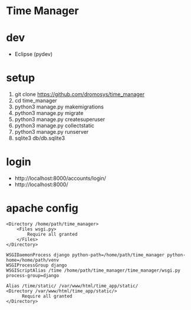 # Time Manager

# dev
 * Eclipse (pydev)

# setup
 1. git clone https://github.com/dromosys/time_manager
 1. cd time_manager
 1. python3 manage.py makemigrations
 1. python3 manage.py migrate
 1. python3 manage.py createsuperuser
 1. python3 manage.py collectstatic
 1. python3 manage.py runserver
 1. sqlite3 db/db.sqlite3
 
# login
  * http://localhost:8000/accounts/login/
  * http://localhost:8000/
  
 # apache config
```
<Directory /home/path/time_manager>
    <Files wsgi.py>
        Require all granted
    </Files>
</Directory>

WSGIDaemonProcess django python-path=/home/path/time_manager python-home=/home/path/venv
WSGIProcessGroup django
WSGIScriptAlias /time /home/path/time_manager/time_manager/wsgi.py process-group=django

Alias /time/static/ /var/www/html/time_app/static/ 
<Directory /var/www/html/time_app/static/>
      Require all granted
</Directory>
```
